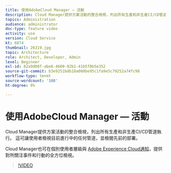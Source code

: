 ```yaml
---
title: 使用AdobeCloud Manager — 活動
description: Cloud Manager提供方案活動的整合檢視，列出所有生產和非生產CI/CD管道執行。 這可讓使用者檢視目前進行中的任何管道，並檢閱先前的部署。
topics: Administration
audience: administrator
doc-type: feature video
activity: use
version: Cloud Service
kt: 6874
thumbnail: 26319.jpg
topic: Architecture
role: Architect, Developer, Admin
level: Beginner
exl-id: 82a9d00f-abe6-4600-92b1-41b5f0b5e352
source-git-commit: b3e9251bdb18a008be95c1fa9e5c79252a74fc98
workflow-type: tm+mt
source-wordcount: '108'
ht-degree: 0%

---
```


# 使用AdobeCloud Manager — 活動

Cloud Manager提供方案活動的整合檢視，列出所有生產和非生產CI/CD管道執行。 這可讓使用者檢視目前進行中的任何管道，並檢閱先前的部署。

Cloud Manager也可在個別使用者層級與 [Adobe Experience Cloud通知](https://experienceleague.adobe.com/docs/experience-manager-cloud-manager/using/how-to-use/notifications.html)，提供對所關注事件和行動的全方位檢視。

>[!VIDEO](https://video.tv.adobe.com/v/26319?quality=12&learn=on)
